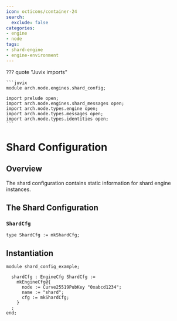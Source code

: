 ```yaml
---
icon: octicons/container-24
search:
  exclude: false
categories:
- engine
- node
tags:
- shard-engine
- engine-environment
---
```


??? quote "Juvix imports"

    ```juvix
    module arch.node.engines.shard_config;

    import prelude open;
    import arch.node.engines.shard_messages open;
    import arch.node.types.engine open;
    import arch.node.types.messages open;
    import arch.node.types.identities open;
    ```

# Shard Configuration

## Overview

The shard configuration contains static information for shard engine instances.

## The Shard Configuration

### `ShardCfg`

<!-- --8<-- [start:ShardCfg] -->
```juvix
type ShardCfg := mkShardCfg;
```
<!-- --8<-- [end:ShardCfg] -->

## Instantiation

<!-- --8<-- [start:shardCfg] -->
```juvix extract-module-statements
module shard_config_example;

  shardCfg : EngineCfg ShardCfg :=
    mkEngineCfg@{
      node := Curve25519PubKey "0xabcd1234";
      name := "shard";
      cfg := mkShardCfg;
    }
  ;
end;
```
<!-- --8<-- [end:shardCfg] -->
